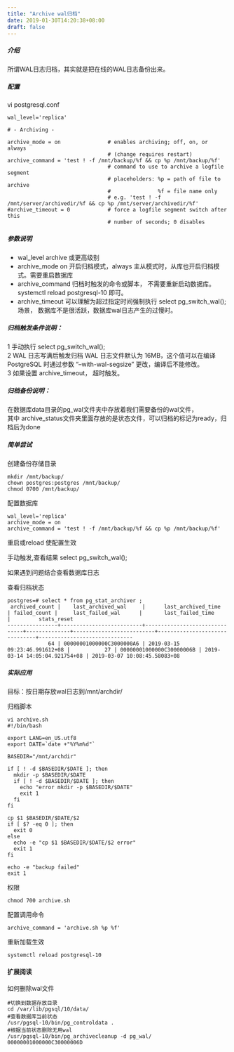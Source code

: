 ```yaml
---
title: "Archive wal归档"
date: 2019-01-30T14:20:38+08:00
draft: false
---
```


##### 介绍

所谓WAL日志归档，其实就是把在线的WAL日志备份出来。

##### 配置

vi postgresql.conf
```
wal_level='replica'

# - Archiving -

archive_mode = on               # enables archiving; off, on, or always
                                # (change requires restart)
archive_command = 'test ! -f /mnt/backup/%f && cp %p /mnt/backup/%f'
                                # command to use to archive a logfile segment
                                # placeholders: %p = path of file to archive
                                #               %f = file name only
                                # e.g. 'test ! -f /mnt/server/archivedir/%f && cp %p /mnt/server/archivedir/%f'
#archive_timeout = 0            # force a logfile segment switch after this
                                # number of seconds; 0 disables

```

##### 参数说明

- wal_level archive 或更高级别
- archive_mode on 开启归档模式，always 主从模式时，从库也开启归档模式。需要重启数据库
- archive_command 归档时触发的命令或脚本， 不需要重新启动数据库。 systemctl reload postgresql-10 即可。
- archive_timeout 可以理解为超过指定时间强制执行  select pg_switch_wal(); 场景， 数据库不是很活跃，数据库wal日志产生的过慢时。

##### 归档触发条件说明：

1 手动执行 select pg_switch_wal();  
2 WAL 日志写满后触发归档 WAL 日志文件默认为 16MB，这个值可以在编译 PostgreSQL 时通过参数 “–with-wal-segsize” 更改，编译后不能修改。      
3 如果设置 archive_timeout， 超时触发。   

##### 归档备份说明：

在数据库data目录的pg_wal文件夹中存放着我们需要备份的wal文件，  
其中 archive_status文件夹里面存放的是状态文件，可以归档的标记为ready，归档后为done

##### 简单尝试

创建备份存储目录

```
mkdir /mnt/backup/
chown postgres:postgres /mnt/backup/
chmod 0700 /mnt/backup/
```

配置数据库

```
wal_level='replica'
archive_mode = on
archive_command = 'test ! -f /mnt/backup/%f && cp %p /mnt/backup/%f'
```

重启或reload 使配置生效

手动触发,查看结果  select pg_switch_wal(); 

如果遇到问题结合查看数据库日志

查看归档状态

```
postgres=# select * from pg_stat_archiver ;  
 archived_count |    last_archived_wal     |      last_archived_time       | failed_count |     last_failed_wal      |       last_failed_time        |         stats_reset          
----------------+--------------------------+-------------------------------+--------------+--------------------------+-------------------------------+------------------------------
             64 | 00000001000000C3000000A6 | 2019-03-15 09:23:46.991612+08 |           27 | 00000001000000C30000006B | 2019-03-14 14:05:04.921754+08 | 2019-03-07 10:08:45.58083+08
```

##### 实际应用

目标：按日期存放wal日志到/mnt/archdir/

归档脚本
```
vi archive.sh     
#!/bin/bash    
    
export LANG=en_US.utf8    
export DATE=`date +"%Y%m%d"`    
    
BASEDIR="/mnt/archdir"    
    
if [ ! -d $BASEDIR/$DATE ]; then    
  mkdir -p $BASEDIR/$DATE    
  if [ ! -d $BASEDIR/$DATE ]; then    
    echo "error mkdir -p $BASEDIR/$DATE"    
    exit 1    
  fi    
fi    
    
cp $1 $BASEDIR/$DATE/$2    
if [ $? -eq 0 ]; then    
  exit 0    
else    
  echo -e "cp $1 $BASEDIR/$DATE/$2 error"    
  exit 1    
fi    
    
echo -e "backup failed"    
exit 1    
```

权限
```
chmod 700 archive.sh  
```

配置调用命令
```
archive_command = 'archive.sh %p %f'  
```

重新加载生效
```
systemctl reload postgresql-10
```

#### 扩展阅读

如何删除wal文件

```
#切换到数据存放目录
cd /var/lib/pgsql/10/data/
#查看数据库当前状态
/usr/pgsql-10/bin/pg_controldata .
#根据当前状态删除无用wal
/usr/pgsql-10/bin/pg_archivecleanup -d pg_wal/ 00000001000000C30000006D
```
